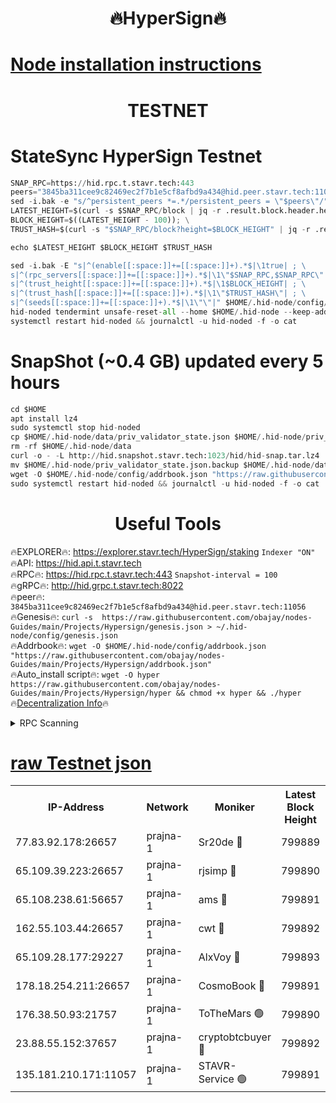 <h1 align="center"> 🔥HyperSign🔥</h1>

[Node installation instructions](https://github.com/obajay/nodes-Guides/tree/main/Projects/Hypersign)
=

<h1 align="center"> TESTNET</h1>

# StateSync HyperSign Testnet
```python
SNAP_RPC=https://hid.rpc.t.stavr.tech:443
peers="3845ba311cee9c82469ec2f7b1e5cf8afbd9a434@hid.peer.stavr.tech:11056"
sed -i.bak -e "s/^persistent_peers *=.*/persistent_peers = \"$peers\"/" $HOME/.hid-node/config/config.toml
LATEST_HEIGHT=$(curl -s $SNAP_RPC/block | jq -r .result.block.header.height); \
BLOCK_HEIGHT=$((LATEST_HEIGHT - 100)); \
TRUST_HASH=$(curl -s "$SNAP_RPC/block?height=$BLOCK_HEIGHT" | jq -r .result.block_id.hash)

echo $LATEST_HEIGHT $BLOCK_HEIGHT $TRUST_HASH

sed -i.bak -E "s|^(enable[[:space:]]+=[[:space:]]+).*$|\1true| ; \
s|^(rpc_servers[[:space:]]+=[[:space:]]+).*$|\1\"$SNAP_RPC,$SNAP_RPC\"| ; \
s|^(trust_height[[:space:]]+=[[:space:]]+).*$|\1$BLOCK_HEIGHT| ; \
s|^(trust_hash[[:space:]]+=[[:space:]]+).*$|\1\"$TRUST_HASH\"| ; \
s|^(seeds[[:space:]]+=[[:space:]]+).*$|\1\"\"|" $HOME/.hid-node/config/config.toml
hid-noded tendermint unsafe-reset-all --home $HOME/.hid-node --keep-addr-book
systemctl restart hid-noded && journalctl -u hid-noded -f -o cat
```
# SnapShot (~0.4 GB) updated every 5 hours
```python
cd $HOME
apt install lz4
sudo systemctl stop hid-noded
cp $HOME/.hid-node/data/priv_validator_state.json $HOME/.hid-node/priv_validator_state.json.backup
rm -rf $HOME/.hid-node/data
curl -o - -L http://hid.snapshot.stavr.tech:1023/hid/hid-snap.tar.lz4 | lz4 -c -d - | tar -x -C $HOME/.hid-node --strip-components 2
mv $HOME/.hid-node/priv_validator_state.json.backup $HOME/.hid-node/data/priv_validator_state.json
wget -O $HOME/.hid-node/config/addrbook.json "https://raw.githubusercontent.com/obajay/nodes-Guides/main/Projects/Hypersign/addrbook.json"
sudo systemctl restart hid-noded && journalctl -u hid-noded -f -o cat
```

 <h1 align="center"> Useful Tools</h1>

🔥EXPLORER🔥:      https://explorer.stavr.tech/HyperSign/staking        `Indexer "ON"` \
🔥API:             https://hid.api.t.stavr.tech \
🔥RPC🔥:           https://hid.rpc.t.stavr.tech:443              `Snapshot-interval = 100` \
🔥gRPC🔥:          http://hid.grpc.t.stavr.tech:8022 \
🔥peer🔥:          `3845ba311cee9c82469ec2f7b1e5cf8afbd9a434@hid.peer.stavr.tech:11056` \
🔥Genesis🔥:     ```curl -s  https://raw.githubusercontent.com/obajay/nodes-Guides/main/Projects/Hypersign/genesis.json > ~/.hid-node/config/genesis.json``` \
🔥Addrbook🔥:    ```wget -O $HOME/.hid-node/config/addrbook.json "https://raw.githubusercontent.com/obajay/nodes-Guides/main/Projects/Hypersign/addrbook.json"``` \
🔥Auto_install script🔥: ```wget -O hyper https://raw.githubusercontent.com/obajay/nodes-Guides/main/Projects/Hypersign/hyper && chmod +x hyper && ./hyper``` \
🔥[Decentralization Info](https://github.com/obajay/StateSync-snapshots/tree/main/Projects/Hypersign/Decentralization)🔥

<details>
<summary>RPC Scanning</summary>

<h2 align="center"> We scan nodes in real time every 4 hours. And we provide the final result of RPC endpoints.
We cannot influence the operation of these nodes in any way. </h2>


```python
If Voting Power is higher than 0 --> then the Node is a validator of the network and may be subject to attack and be a potential threat to the chain.
```
```python
We marked such validators with a red symbol
```

</details>

[raw Testnet json](https://rpc-check.hypert.stavr.tech/hypert/rpc-hypert-result.json)
=

<table><tr><th>IP-Address</th><th>Network</th><th>Moniker</th><th>Latest Block Height</th><th>Earliest Block Height</th><th>Catching Up</th><th>Tx Index</th><th>Voting Power</th><th>Scan Time</th></tr><tr><td>77.83.92.178:26657</td><td>prajna-1</td><td>Sr20de 🔴</td><td>799889</td><td>1</td><td>False</td><td>on</td><td>1080256</td><td>2024-02-10T15:40:53.442696254UTC</td></tr><tr><td>65.109.39.223:26657</td><td>prajna-1</td><td>rjsimp 🔴</td><td>799890</td><td>1</td><td>False</td><td>on</td><td>1169927</td><td>2024-02-10T15:40:56.352457174UTC</td></tr><tr><td>65.108.238.61:56657</td><td>prajna-1</td><td>ams 🔴</td><td>799891</td><td>1</td><td>False</td><td>on</td><td>1209126</td><td>2024-02-10T15:41:03.251505982UTC</td></tr><tr><td>162.55.103.44:26657</td><td>prajna-1</td><td>cwt 🔴</td><td>799892</td><td>1</td><td>False</td><td>on</td><td>989833</td><td>2024-02-10T15:41:05.945689849UTC</td></tr><tr><td>65.109.28.177:29227</td><td>prajna-1</td><td>AlxVoy 🔴</td><td>799893</td><td>1</td><td>False</td><td>on</td><td>1073855</td><td>2024-02-10T15:41:14.882655075UTC</td></tr><tr><td>178.18.254.211:26657</td><td>prajna-1</td><td>CosmoBook 🔴</td><td>799891</td><td>108201</td><td>False</td><td>on</td><td>990495</td><td>2024-02-10T15:41:02.894286622UTC</td></tr><tr><td>176.38.50.93:21757</td><td>prajna-1</td><td>ToTheMars 🟢</td><td>799890</td><td>635201</td><td>False</td><td>on</td><td>0</td><td>2024-02-10T15:40:53.875499380UTC</td></tr><tr><td>23.88.55.152:37657</td><td>prajna-1</td><td>cryptobtcbuyer 🔴</td><td>799892</td><td>699892</td><td>False</td><td>on</td><td>1194769</td><td>2024-02-10T15:41:06.222199690UTC</td></tr><tr><td>135.181.210.171:11057</td><td>prajna-1</td><td>STAVR-Service 🟢</td><td>799891</td><td>796901</td><td>False</td><td>on</td><td>0</td><td>2024-02-10T15:41:03.629336037UTC</td></tr></table>
